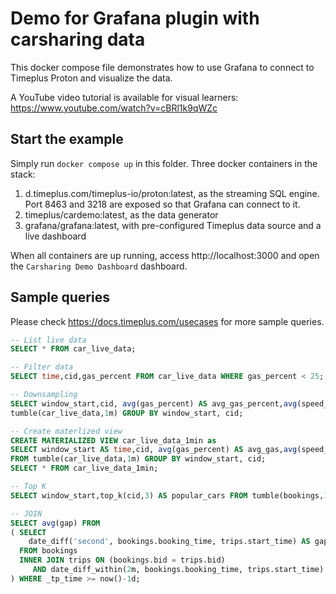 # Demo for Grafana plugin with carsharing data

This docker compose file demonstrates how to use Grafana to connect to Timeplus Proton and visualize the data.

A YouTube video tutorial is available for visual learners: https://www.youtube.com/watch?v=cBRl1k9qWZc

## Start the example

Simply run `docker compose up` in this folder. Three docker containers in the stack:

1. d.timeplus.com/timeplus-io/proton:latest, as the streaming SQL engine. Port 8463 and 3218 are exposed so that Grafana can connect to it.
2. timeplus/cardemo:latest, as the data generator
3. grafana/grafana:latest, with pre-configured Timeplus data source and a live dashboard

When all containers are up running, access http://localhost:3000 and open the `Carsharing Demo Dashboard` dashboard.

## Sample queries

Please check https://docs.timeplus.com/usecases for more sample queries.

```sql
-- List live data
SELECT * FROM car_live_data;

-- Filter data
SELECT time,cid,gas_percent FROM car_live_data WHERE gas_percent < 25;

-- Downsampling
SELECT window_start,cid, avg(gas_percent) AS avg_gas_percent,avg(speed_kmh) AS avg_speed FROM
tumble(car_live_data,1m) GROUP BY window_start, cid;

-- Create materlized view
CREATE MATERIALIZED VIEW car_live_data_1min as
SELECT window_start AS time,cid, avg(gas_percent) AS avg_gas,avg(speed_kmh) AS avg_speed
FROM tumble(car_live_data,1m) GROUP BY window_start, cid;
SELECT * FROM car_live_data_1min;

-- Top K
SELECT window_start,top_k(cid,3) AS popular_cars FROM tumble(bookings,1h) GROUP BY window_start;

-- JOIN
SELECT avg(gap) FROM
( SELECT
    date_diff('second', bookings.booking_time, trips.start_time) AS gap
  FROM bookings
  INNER JOIN trips ON (bookings.bid = trips.bid)
     AND date_diff_within(2m, bookings.booking_time, trips.start_time)
) WHERE _tp_time >= now()-1d;

```

